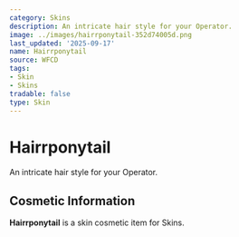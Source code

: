 ```yaml
---
category: Skins
description: An intricate hair style for your Operator.
image: ../images/hairrponytail-352d74005d.png
last_updated: '2025-09-17'
name: Hairrponytail
source: WFCD
tags:
- Skin
- Skins
tradable: false
type: Skin
---
```


# Hairrponytail

An intricate hair style for your Operator.

## Cosmetic Information

**Hairrponytail** is a skin cosmetic item for Skins.

